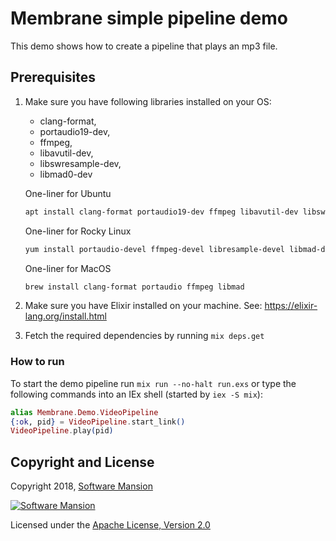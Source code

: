 # Membrane simple pipeline demo

This demo shows how to create a pipeline that plays an mp3 file.

## Prerequisites

1. Make sure you have following libraries installed on your OS:
   * clang-format, 
   * portaudio19-dev, 
   * ffmpeg, 
   * libavutil-dev, 
   * libswresample-dev, 
   * libmad0-dev
   
    One-liner for Ubuntu
    ```bash
    apt install clang-format portaudio19-dev ffmpeg libavutil-dev libswresample-dev libmad0-dev
    ```
    One-liner for Rocky Linux
    ```bash
    yum install portaudio-devel ffmpeg-devel libresample-devel libmad-devel SDL2-devel libav-devel
    ```
    One-liner for MacOS
    ```bash
    brew install clang-format portaudio ffmpeg libmad
    ```
1. Make sure you have Elixir installed on your machine. See: https://elixir-lang.org/install.html
1. Fetch the required dependencies by running `mix deps.get`

### How to run

To start the demo pipeline run `mix run --no-halt run.exs` or type the following commands into an IEx shell (started by `iex -S mix`):

```elixir
alias Membrane.Demo.VideoPipeline
{:ok, pid} = VideoPipeline.start_link()
VideoPipeline.play(pid)
```

## Copyright and License

Copyright 2018, [Software Mansion](https://swmansion.com/?utm_source=git&utm_medium=readme&utm_campaign=membrane)

[![Software Mansion](https://membraneframework.github.io/static/logo/swm_logo_readme.png)](https://swmansion.com/?utm_source=git&utm_medium=readme&utm_campaign=membrane)

Licensed under the [Apache License, Version 2.0](LICENSE)
